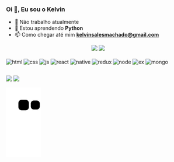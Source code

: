 ### Oi 👋, Eu sou o Kelvin

- 🔭 Não trabalho atualmente
- 🌱 Estou aprendendo **Python**
- 📫 Como chegar até mim **kelvinsalesmachado@gmail.com**

<div align="center">
  <img height="180em" src="https://github-readme-stats.vercel.app/api?username=K3lvinBr&show_icons=true&theme=dark&include_all_commits=true&count_private=true" />
  <img height="180em" src="https://github-readme-stats.vercel.app/api/top-langs/?username=K3lvinBr&layout=compact&langs_count=7&theme=dark" />
</div>

<div style="display: inline_block"><br>
  <img align="center" alt="html" height="30" width="40" src="https://cdn.jsdelivr.net/gh/devicons/devicon/icons/html5/html5-original.svg" />
  <img align="center" alt="css" height="30" width="40" src="https://cdn.jsdelivr.net/gh/devicons/devicon/icons/css3/css3-original.svg" />
  <img align="center" alt="js" height="30" width="40" src="https://cdn.jsdelivr.net/gh/devicons/devicon/icons/javascript/javascript-original.svg" />
  <img align="center" alt="react" height="30" width="40" src="https://cdn.jsdelivr.net/gh/devicons/devicon/icons/react/react-original-wordmark.svg" />
  <img align="center" alt="native" height="30" width="40" src="https://cdn.jsdelivr.net/gh/devicons/devicon/icons/react/react-original.svg" />
  <img align="center" alt="redux" height="30" width="40" src="https://cdn.jsdelivr.net/gh/devicons/devicon/icons/redux/redux-original.svg" />
  <img align="center" alt="node" height="30" width="40" src="https://cdn.jsdelivr.net/gh/devicons/devicon/icons/nodejs/nodejs-original.svg" />
  <img align="center" alt="ex" height="30" width="40" src="https://cdn.jsdelivr.net/gh/devicons/devicon/icons/express/express-original.svg" />
  <img align="center" alt="mongo" height="30" width="40" src="https://cdn.jsdelivr.net/gh/devicons/devicon/icons/mongodb/mongodb-original.svg" />       
</div>

##
 
<div>
  <a href="https://www.linkedin.com/in/kelvin-sales-54306321a"><img src="https://img.shields.io/badge/linkedin-%230077B5.svg?style=for-the-badge&logo=linkedin&logoColor=white"></a>
  <a href="mailto:kelvinsalesmachado@gmail.com"><img src="https://img.shields.io/badge/Gmail-D14836?style=for-the-badge&logo=gmail&logoColor=white"></a>
</div>

 ![Snake animation](https://github.com/K3lvinBr/K3lvinBr/blob/output/github-contribution-grid-snake.svg)
